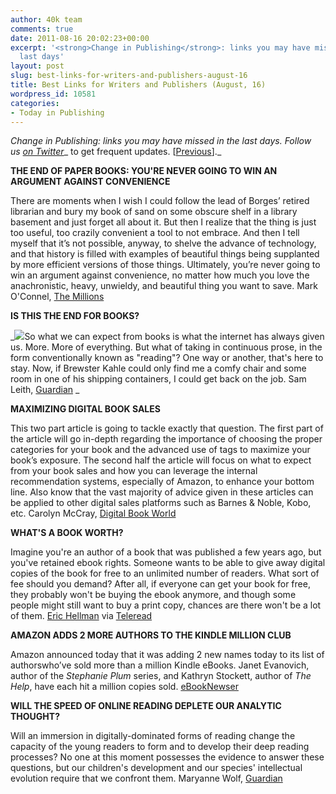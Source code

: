 ```yaml
---
author: 40k team
comments: true
date: 2011-08-16 20:02:23+00:00
excerpt: '<strong>Change in Publishing</strong>: links you may have missed in the
  last days'
layout: post
slug: best-links-for-writers-and-publishers-august-16
title: Best Links for Writers and Publishers (August, 16)
wordpress_id: 10581
categories:
- Today in Publishing
---
```


_Change in Publishing: links you may have missed in the last days.
Follow us [on Twitter](http://www.twitter.com/40kbooks)__ to get frequent updates. [[Previous](http://www.40kbooks.com/?p=10568)]._

**THE END OF PAPER BOOKS: YOU'RE NEVER GOING TO WIN AN ARGUMENT AGAINST CONVENIENCE**

There are moments when I wish I could follow the lead of Borges’ retired librarian and bury my book of sand on some obscure shelf in a library basement and just forget all about it. But then I realize that the thing is just too useful, too crazily convenient a tool to not embrace. And then I tell myself that it’s not possible, anyway, to shelve the advance of technology, and that history is filled with examples of beautiful things being supplanted by more efficient versions of those things.
Ultimately, you’re never going to win an argument against convenience, no matter how much you love the anachronistic, heavy, unwieldy, and beautiful thing you want to save.
Mark O'Connel, [The Millions](http://www.themillions.com/2011/08/the-e-reader-of-sand-the-kindle-and-the-inner-conflict-between-consumer-and-booklover.html)

**IS THIS THE END FOR BOOKS?**

_![](http://www.40kbooks.com/wp-content/uploads/Avid-Reader-007.jpg)So what we can expect from books is what the internet has always given us. More. More of everything. But what of taking in continuous prose, in the form conventionally known as "reading"? One way or another, that's here to stay. Now, if Brewster Kahle could only find me a comfy chair and some room in one of his shipping containers, I could get back on the job.
Sam Leith, [Guardian](http://www.guardian.co.uk/books/2011/aug/14/kindle-books) _

**MAXIMIZING DIGITAL BOOK SALES**

This two part article is going to tackle exactly that question. The first part of the article will go in-depth regarding the importance of choosing the proper categories for your book and the advanced use of tags to maximize your book’s exposure. The second half the article will focus on what to expect from your book sales and how you can leverage the internal recommendation systems, especially of Amazon, to enhance your bottom line. Also know that the vast majority of advice given in these articles can be applied to other digital sales platforms such as Barnes & Noble, Kobo, etc.
Carolyn McCray, [Digital Book World](http://www.digitalbookworld.com/2011/maximizing-digital-book-sales/)

**WHAT'S A BOOK WORTH?**

Imagine you're an author of a book that was published a few years ago, but you've retained ebook rights. Someone wants to be able to give away digital copies of the book for free to an unlimited number of readers. What sort of fee should you demand? After all, if everyone can get your book for free, they probably won't be buying the ebook anymore, and though some people might still want to buy a print copy, chances are there won't be a lot of them.
[Eric Hellman](http://go-to-hellman.blogspot.com/2011/08/whats-book-worth.html) via [Teleread](http://www.teleread.com/paul-biba/whats-a-book-worth-by-eric-hellman/)

**AMAZON ADDS 2 MORE AUTHORS TO THE KINDLE MILLION CLUB**

Amazon announced today that it was adding 2 new names today to its list of authorswho’ve sold more than a million Kindle eBooks. Janet Evanovich, author of the _Stephanie Plum_ series, and Kathryn Stockett, author of _The Help_, have each hit a million copies sold.
[eBookNewser](http://www.mediabistro.com/ebooknewser/amazon-adds-2-more-authors-to-the-kindle-million-club_b14585)

**WILL THE SPEED OF ONLINE READING DEPLETE OUR ANALYTIC THOUGHT?**

Will an immersion in digitally-dominated forms of reading change the capacity of the young readers to form and to develop their deep reading processes? No one at this moment possesses the evidence to answer these questions, but our children's development and our species' intellectual evolution require that we confront them.
Maryanne Wolf, [Guardian](http://www.guardian.co.uk/commentisfree/2011/aug/14/marshall-mcluhan-analytic-thought)


